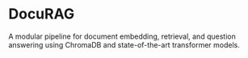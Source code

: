 # DocuRAG
A modular pipeline for document embedding, retrieval, and question answering using ChromaDB and state-of-the-art transformer models.
